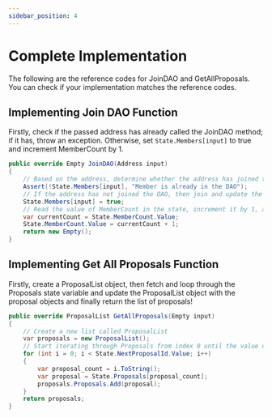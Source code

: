 ```yaml
---
sidebar_position: 4
---
```


# Complete Implementation

The following are the reference codes for JoinDAO and GetAllProposals.
You can check if your implementation matches the reference codes.

## Implementing Join DAO Function

Firstly, check if the passed address has already called the JoinDAO method; if it has, throw an exception. 
Otherwise, set `State.Members[input]` to true and increment MemberCount by 1.

```csharp showLineNumbers
public override Empty JoinDAO(Address input)
{
    // Based on the address, determine whether the address has joined the DAO. If it has, throw an exception
    Assert(!State.Members[input], "Member is already in the DAO");
    // If the address has not joined the DAO, then join and update the state's value to true
    State.Members[input] = true;
    // Read the value of MemberCount in the state, increment it by 1, and update it in the state
    var currentCount = State.MemberCount.Value;
    State.MemberCount.Value = currentCount + 1;
    return new Empty();
}
```

## Implementing Get All Proposals Function

Firstly, create a ProposalList object, then fetch and loop through the Proposals state variable and update the ProposalList object 
with the proposal objects and finally return the list of proposals!

```csharp showLineNumbers
public override ProposalList GetAllProposals(Empty input)
{
    // Create a new list called ProposalList
    var proposals = new ProposalList();
    // Start iterating through Proposals from index 0 until the value of NextProposalId, read the corresponding proposal, add it to ProposalList, and finally return ProposalList
    for (int i = 0; i < State.NextProposalId.Value; i++)
    {
        var proposal_count = i.ToString();
        var proposal = State.Proposals[proposal_count];
        proposals.Proposals.Add(proposal);
    }
    return proposals;
}
```